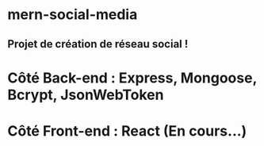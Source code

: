 # mern-social-media
## Projet de création de réseau social ! 
  # Côté Back-end : Express, Mongoose, Bcrypt, JsonWebToken 
  # Côté Front-end : React (En cours...)
